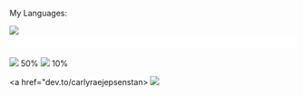 

My Languages:

<img src="https://img.shields.io/badge/JavaScript-F7DF1E?style=for-the-badge&logo=javascript&logoColor=black"> <img src="bar.svg" alt="progress bar">

<img src="https://img.shields.io/badge/Python-FFD43B?style=for-the-badge&logo=python&logoColor=darkgreen">
50%

<img src="https://img.shields.io/badge/Rust-000000?style=for-the-badge&logo=rust&logoColor=white">
10%

<a href="dev.to/carlyraejepsenstan>
<img src="https://img.shields.io/badge/dev.to-0A0A0A?style=for-the-badge&logo=devdotto&logoColor=white">
                                                                                                       </a>



<!--
**CarlyRaeJepsenStan/carlyraejepsenstan** is a ✨ _special_ ✨ repository because its `README.md` (this file) appears on your GitHub profile.

Here are some ideas to get you started:

- 🔭 I’m currently working on ...
- 🌱 I’m currently learning ...
- 👯 I’m looking to collaborate on ...
- 🤔 I’m looking for help with ...
- 💬 Ask me about ...
- 📫 How to reach me: ...
- 😄 Pronouns: ...
- ⚡ Fun fact: ...
-->
